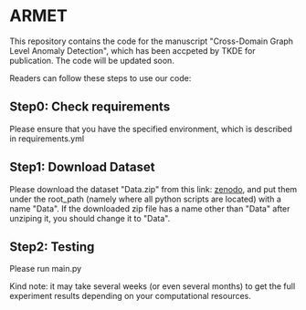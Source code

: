 # ARMET

This repository contains the code for the manuscript "Cross-Domain Graph Level Anomaly Detection", which has been accpeted by TKDE for publication. The code will be updated soon.

Readers can follow these steps to use our code:

## Step0: Check requirements
Please ensure that you have the specified environment, which is described in requirements.yml

## Step1: Download Dataset
Please download the dataset "Data.zip" from this link: [zenodo](https://doi.org/10.5281/zenodo.8246213), and put them under the root_path (namely where all python scripts are located) with a name "Data". If the downloaded zip file has a name other than "Data" after unziping it, you should change it to "Data".  

## Step2: Testing

Please run main.py 

Kind note: it may take several weeks (or even several months) to get the full experiment results depending on your computational resources.



